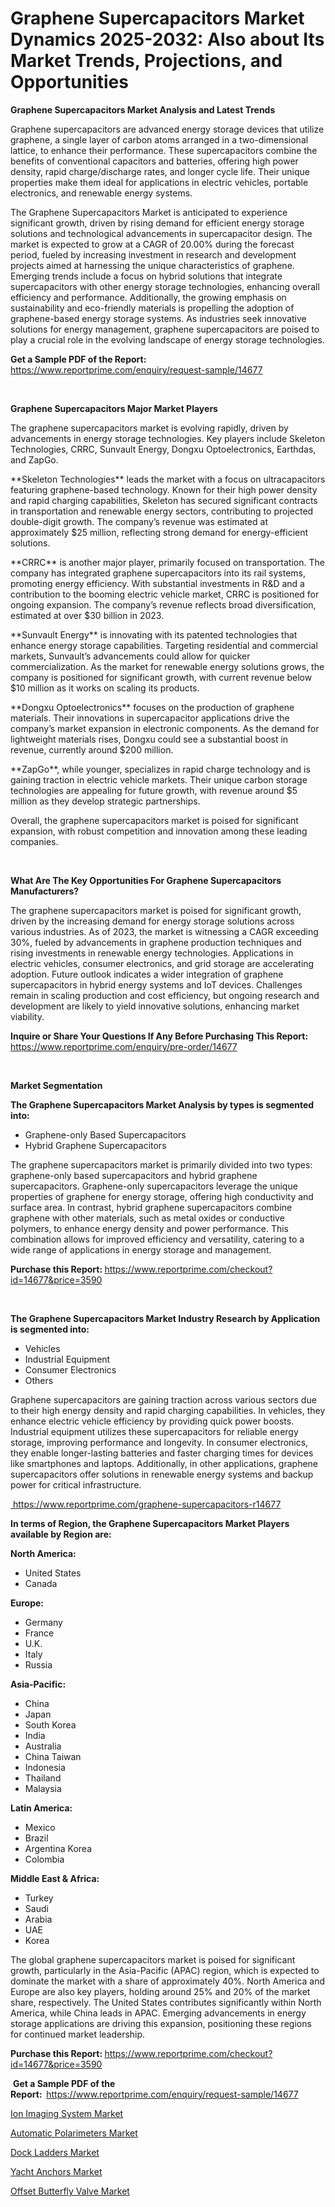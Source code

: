 <p><h1>Graphene Supercapacitors Market Dynamics 2025-2032: Also about Its Market Trends, Projections, and Opportunities</h1></p><p><strong>Graphene Supercapacitors Market Analysis and Latest Trends</strong></p>
<p><p>Graphene supercapacitors are advanced energy storage devices that utilize graphene, a single layer of carbon atoms arranged in a two-dimensional lattice, to enhance their performance. These supercapacitors combine the benefits of conventional capacitors and batteries, offering high power density, rapid charge/discharge rates, and longer cycle life. Their unique properties make them ideal for applications in electric vehicles, portable electronics, and renewable energy systems.</p><p>The Graphene Supercapacitors Market is anticipated to experience significant growth, driven by rising demand for efficient energy storage solutions and technological advancements in supercapacitor design. The market is expected to grow at a CAGR of 20.00% during the forecast period, fueled by increasing investment in research and development projects aimed at harnessing the unique characteristics of graphene. Emerging trends include a focus on hybrid solutions that integrate supercapacitors with other energy storage technologies, enhancing overall efficiency and performance. Additionally, the growing emphasis on sustainability and eco-friendly materials is propelling the adoption of graphene-based energy storage systems. As industries seek innovative solutions for energy management, graphene supercapacitors are poised to play a crucial role in the evolving landscape of energy storage technologies.</p></p>
<p><strong>Get a Sample PDF of the Report:&nbsp;</strong> <a href="https://www.reportprime.com/enquiry/request-sample/14677?utm_campaign=3350&utm_medium=2&utm_source=Github&utm_content=ia&utm_term=20032025&utm_id=graphene-supercapacitors">https://www.reportprime.com/enquiry/request-sample/14677</a></p>
<p>&nbsp;</p>
<p><strong>Graphene Supercapacitors Major Market Players</strong></p>
<p><p>The graphene supercapacitors market is evolving rapidly, driven by advancements in energy storage technologies. Key players include Skeleton Technologies, CRRC, Sunvault Energy, Dongxu Optoelectronics, Earthdas, and ZapGo.</p><p>**Skeleton Technologies** leads the market with a focus on ultracapacitors featuring graphene-based technology. Known for their high power density and rapid charging capabilities, Skeleton has secured significant contracts in transportation and renewable energy sectors, contributing to projected double-digit growth. The company’s revenue was estimated at approximately $25 million, reflecting strong demand for energy-efficient solutions.</p><p>**CRRC** is another major player, primarily focused on transportation. The company has integrated graphene supercapacitors into its rail systems, promoting energy efficiency. With substantial investments in R&D and a contribution to the booming electric vehicle market, CRRC is positioned for ongoing expansion. The company’s revenue reflects broad diversification, estimated at over $30 billion in 2023.</p><p>**Sunvault Energy** is innovating with its patented technologies that enhance energy storage capabilities. Targeting residential and commercial markets, Sunvault’s advancements could allow for quicker commercialization. As the market for renewable energy solutions grows, the company is positioned for significant growth, with current revenue below $10 million as it works on scaling its products.</p><p>**Dongxu Optoelectronics** focuses on the production of graphene materials. Their innovations in supercapacitor applications drive the company’s market expansion in electronic components. As the demand for lightweight materials rises, Dongxu could see a substantial boost in revenue, currently around $200 million.</p><p>**ZapGo**, while younger, specializes in rapid charge technology and is gaining traction in electric vehicle markets. Their unique carbon storage technologies are appealing for future growth, with revenue around $5 million as they develop strategic partnerships.</p><p>Overall, the graphene supercapacitors market is poised for significant expansion, with robust competition and innovation among these leading companies.</p></p>
<p>&nbsp;</p>
<p><strong>What Are The Key Opportunities For Graphene Supercapacitors Manufacturers?</strong></p>
<p><p>The graphene supercapacitors market is poised for significant growth, driven by the increasing demand for energy storage solutions across various industries. As of 2023, the market is witnessing a CAGR exceeding 30%, fueled by advancements in graphene production techniques and rising investments in renewable energy technologies. Applications in electric vehicles, consumer electronics, and grid storage are accelerating adoption. Future outlook indicates a wider integration of graphene supercapacitors in hybrid energy systems and IoT devices. Challenges remain in scaling production and cost efficiency, but ongoing research and development are likely to yield innovative solutions, enhancing market viability.</p></p>
<p><strong>Inquire or Share Your Questions If Any Before Purchasing This Report:</strong> <a href="https://www.reportprime.com/enquiry/pre-order/14677?utm_campaign=3350&utm_medium=2&utm_source=Github&utm_content=ia&utm_term=20032025&utm_id=graphene-supercapacitors">https://www.reportprime.com/enquiry/pre-order/14677</a></p>
<p>&nbsp;</p>
<p><strong>Market Segmentation</strong></p>
<p><strong>The Graphene Supercapacitors Market Analysis by types is segmented into:</strong></p>
<p><ul><li>Graphene-only Based Supercapacitors</li><li>Hybrid Graphene Supercapacitors</li></ul></p>
<p><p>The graphene supercapacitors market is primarily divided into two types: graphene-only based supercapacitors and hybrid graphene supercapacitors. Graphene-only supercapacitors leverage the unique properties of graphene for energy storage, offering high conductivity and surface area. In contrast, hybrid graphene supercapacitors combine graphene with other materials, such as metal oxides or conductive polymers, to enhance energy density and power performance. This combination allows for improved efficiency and versatility, catering to a wide range of applications in energy storage and management.</p></p>
<p><strong>Purchase this Report:&nbsp;</strong><a href="https://www.reportprime.com/checkout?id=14677&price=3590&utm_campaign=3350&utm_medium=2&utm_source=Github&utm_content=ia&utm_term=20032025&utm_id=graphene-supercapacitors">https://www.reportprime.com/checkout?id=14677&price=3590</a></p>
<p>&nbsp;</p>
<p><strong>The Graphene Supercapacitors Market Industry Research by Application is segmented into:</strong></p>
<p><ul><li>Vehicles</li><li>Industrial Equipment</li><li>Consumer Electronics</li><li>Others</li></ul></p>
<p><p>Graphene supercapacitors are gaining traction across various sectors due to their high energy density and rapid charging capabilities. In vehicles, they enhance electric vehicle efficiency by providing quick power boosts. Industrial equipment utilizes these supercapacitors for reliable energy storage, improving performance and longevity. In consumer electronics, they enable longer-lasting batteries and faster charging times for devices like smartphones and laptops. Additionally, in other applications, graphene supercapacitors offer solutions in renewable energy systems and backup power for critical infrastructure.</p></p>
<p><a href="https://www.reportprime.com/graphene-supercapacitors-r14677?utm_campaign=3350&utm_medium=2&utm_source=Github&utm_content=ia&utm_term=20032025&utm_id=graphene-supercapacitors">&nbsp;https://www.reportprime.com/graphene-supercapacitors-r14677</a></p>
<p><strong>In terms of Region, the Graphene Supercapacitors Market Players available by Region are:</strong></p>
<p>
    <p> <strong> North America: </strong>
        <ul>
            <li>United States</li>
            <li>Canada</li>
        </ul>
        </p> 
    <p> <strong> Europe: </strong>
        <ul>
            <li>Germany</li>
            <li>France</li>
            <li>U.K.</li>
            <li>Italy</li>
            <li>Russia</li>
        </ul>
        </p> 
    <p> <strong> Asia-Pacific: </strong>
        <ul>
            <li>China</li>
            <li>Japan</li>
            <li>South Korea</li>
            <li>India</li>
            <li>Australia</li>
            <li>China Taiwan</li>
            <li>Indonesia</li>
            <li>Thailand</li>
            <li>Malaysia</li>
        </ul>
        </p> 
    <p> <strong> Latin America: </strong>
        <ul>
            <li>Mexico</li>
            <li>Brazil</li>
            <li>Argentina Korea</li>
            <li>Colombia</li>
        </ul>
        </p> 
    <p> <strong> Middle East & Africa: </strong>
        <ul>
            <li>Turkey</li>
            <li>Saudi</li>
            <li>Arabia</li>
            <li>UAE</li>
            <li>Korea</li>
        </ul>
    </p>
    </p>
<p><p>The global graphene supercapacitors market is poised for significant growth, particularly in the Asia-Pacific (APAC) region, which is expected to dominate the market with a share of approximately 40%. North America and Europe are also key players, holding around 25% and 20% of the market share, respectively. The United States contributes significantly within North America, while China leads in APAC. Emerging advancements in energy storage applications are driving this expansion, positioning these regions for continued market leadership.</p></p>
<p><strong>Purchase this Report: </strong><a href="https://www.reportprime.com/checkout?id=14677&price=3590&utm_campaign=3350&utm_medium=2&utm_source=Github&utm_content=ia&utm_term=20032025&utm_id=graphene-supercapacitors">https://www.reportprime.com/checkout?id=14677&price=3590</a></p>
<p>&nbsp;<strong>Get a Sample PDF of the Report:&nbsp;&nbsp;</strong><a href="https://www.reportprime.com/enquiry/request-sample/14677?utm_campaign=3350&utm_medium=2&utm_source=Github&utm_content=ia&utm_term=20032025&utm_id=graphene-supercapacitors">https://www.reportprime.com/enquiry/request-sample/14677</a></p>
<p><strong></strong></p>
<p><p><a href="https://www.linkedin.com/pulse/global-growth-ion-imaging-system-market-projected-102-vaj0c?utm_campaign=3350&utm_medium=2&utm_source=Github&utm_content=ia&utm_term=20032025&utm_id=graphene-supercapacitors">Ion Imaging System Market</a></p><p><a href="https://www.linkedin.com/pulse/analysis-forecast-growing-demand-automatic-polarimeters-vpiic?utm_campaign=3350&utm_medium=2&utm_source=Github&utm_content=ia&utm_term=20032025&utm_id=graphene-supercapacitors">Automatic Polarimeters Market</a></p><p><a href="https://www.linkedin.com/pulse/dock-ladders-industry-report-revenue-forecast-market-xm0kc?utm_campaign=3350&utm_medium=2&utm_source=Github&utm_content=ia&utm_term=20032025&utm_id=graphene-supercapacitors">Dock Ladders Market</a></p><p><a href="https://www.linkedin.com/pulse/year-on-year-growth-yacht-anchors-market-89-cagr-from-jvnoc?utm_campaign=3350&utm_medium=2&utm_source=Github&utm_content=ia&utm_term=20032025&utm_id=graphene-supercapacitors">Yacht Anchors Market</a></p><p><a href="https://www.linkedin.com/pulse/comprehensive-examination-offset-butterfly-valve-market-gerqc?utm_campaign=3350&utm_medium=2&utm_source=Github&utm_content=ia&utm_term=20032025&utm_id=graphene-supercapacitors">Offset Butterfly Valve Market</a></p></p>